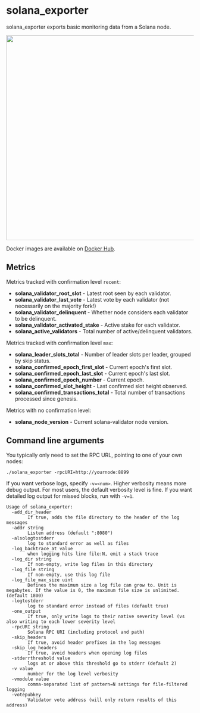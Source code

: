# solana_exporter

solana_exporter exports basic monitoring data from a Solana node.

<img src="https://i.imgur.com/2pIXLyU.png" width="550px" alt="" />

Docker images are available on [Docker Hub](https://hub.docker.com/r/certusone/solana_exporter).

## Metrics

Metrics tracked with confirmation level `recent`:

- **solana_validator_root_slot** - Latest root seen by each validator.
- **solana_validator_last_vote** - Latest vote by each validator (not necessarily on the majority fork!)
- **solana_validator_delinquent** - Whether node considers each validator to be delinquent.
- **solana_validator_activated_stake**  - Active stake for each validator. 
- **solana_active_validators** - Total number of active/delinquent validators.

Metrics tracked with confirmation level `max`:

- **solana_leader_slots_total** - Number of leader slots per leader, grouped by skip status.
- **solana_confirmed_epoch_first_slot** - Current epoch's first slot.
- **solana_confirmed_epoch_last_slot** - Current epoch's last slot.
- **solana_confirmed_epoch_number** - Current epoch.
- **solana_confirmed_slot_height** - Last confirmed slot height observed.
- **solana_confirmed_transactions_total** - Total number of transactions processed since genesis.

Metrics with no confirmation level:

- **solana_node_version** - Current solana-validator node version.

## Command line arguments

You typically only need to set the RPC URL, pointing to one of your own nodes:

    ./solana_exporter -rpcURI=http://yournode:8899
    
If you want verbose logs, specify `-v=<num>`. Higher verbosity means more debug output. For most users, the default
verbosity level is fine. If you want detailed log output for missed blocks, run with `-v=1`.

```
Usage of solana_exporter:
  -add_dir_header
        If true, adds the file directory to the header of the log messages
  -addr string
        Listen address (default ":8080")
  -alsologtostderr
        log to standard error as well as files
  -log_backtrace_at value
        when logging hits line file:N, emit a stack trace
  -log_dir string
        If non-empty, write log files in this directory
  -log_file string
        If non-empty, use this log file
  -log_file_max_size uint
        Defines the maximum size a log file can grow to. Unit is megabytes. If the value is 0, the maximum file size is unlimited. (default 1800)
  -logtostderr
        log to standard error instead of files (default true)
  -one_output
        If true, only write logs to their native severity level (vs also writing to each lower severity level
  -rpcURI string
        Solana RPC URI (including protocol and path)
  -skip_headers
        If true, avoid header prefixes in the log messages
  -skip_log_headers
        If true, avoid headers when opening log files
  -stderrthreshold value
        logs at or above this threshold go to stderr (default 2)
  -v value
        number for the log level verbosity
  -vmodule value
        comma-separated list of pattern=N settings for file-filtered logging
  -votepubkey
        Validator vote address (will only return results of this address)
```
